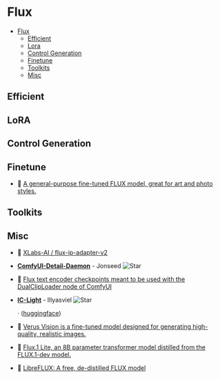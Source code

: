# Flux

- [Flux](#flux)
  - [Efficient](#efficient)
  - [Lora](#lora)
  - [Control Generation](#control-generation)
  - [Finetune](#finetune)
  - [Toolkits](#toolkits)
  - [Misc](#misc)


## Efficient


## LoRA


## Control Generation


## Finetune

- 🤗 [A general-purpose fine-tuned FLUX model, great for art and photo styles.](https://huggingface.co/mikeyandfriends/PixelWave_FLUX.1-dev_03)

## Toolkits


## Misc

- 🤗 [XLabs-AI / flux-ip-adapter-v2](https://huggingface.co/XLabs-AI/flux-ip-adapter-v2)
- [**ComfyUI-Detail-Daemon**](https://github.com/Jonseed/ComfyUI-Detail-Daemon) - Jonseed ![Star](https://img.shields.io/github/stars/Jonseed/ComfyUI-Detail-Daemon.svg?style=social&label=Star)
- 🤗 [Flux text encoder checkpoints meant to be used with the DualClipLoader node of ComfyUI](https://huggingface.co/comfyanonymous/flux_text_encoders)
- [**IC-Light**](https://github.com/lllyasviel/IC-Light/discussions/98) - lllyasviel ![Star](https://img.shields.io/github/stars/lllyasviel/IC-Light.svg?style=social&label=Star)

	 · ([huggingface](https://huggingface.co/spaces/lllyasviel/iclight-v2))
- 🤗 [Verus Vision is a fine-tuned model designed for generating high-quality, realistic images.](https://huggingface.co/SG161222/Verus_Vision_1.0b)
- 🤗 [Flux.1 Lite, an 8B parameter transformer model distilled from the FLUX.1-dev model.](https://huggingface.co/Freepik/flux.1-lite-8B-alpha)
- 🤗 [LibreFLUX: A free, de-distilled FLUX model](https://huggingface.co/jimmycarter/LibreFLUX)